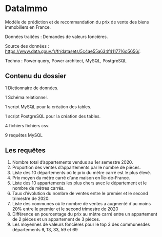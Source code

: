 # DataImmo
Modèle de prédiction et de recommandation du prix de vente des biens immobiliers en France.

Données traitées : Demandes de valeurs foncières.

Source des données : https://www.data.gouv.fr/fr/datasets/5c4ae55a634f4117716d5656/.

Techno : Power query, Power architect, MySQL, PostgreSQL

## Contenu du dossier
1 Dictionnaire de données.

1 Schéma relationnel.

1 script MySQL pour la création des tables.

1 script PostgreSQL pour la création des tables.

4 fichiers fichiers csv.

9 requêtes MySQL 

## Les requêtes
1. Nombre total d’appartements vendus au 1er semestre 2020.
2. Proportion des ventes d’appartements par le nombre de pièces. 
3. Liste des 10 départements où le prix du mètre carré est le plus élevé. 
4. Prix moyen du mètre carré d’une maison en Île-de-France.
5. Liste des 10 appartements les plus chers avec le département et le nombre de mètres carrés. 
6. Taux d’évolution du nombre de ventes entre le premier et le second trimestre de 2020. 
7. Liste des communes où le nombre de ventes a augmenté d'au moins 20% entre le premier et le second trimestre de 2020 
8. Différence en pourcentage du prix au mètre carré entre un appartement de 2 pièces et un appartement de 3 pièces. 
9. Les moyennes de valeurs foncières pour le top 3 des communesdes départements 6, 13, 33, 59 et 69
